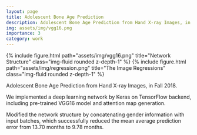 ```yaml
---
layout: page
title: Adolescent Bone Age Prediction
description: Adolescent Bone Age Prediction from Hand X-ray Images, in Fall 2018.
img: assets/img/vgg16.png
importance: 3
category: work
---
```


{% include figure.html path="assets/img/vgg16.png" title="Network Structure" class="img-fluid rounded z-depth-1" %}
{% include figure.html path="assets/img/regression.png" title="The Image Regressions" class="img-fluid rounded z-depth-1" %}

Adolescent Bone Age Prediction from Hand X-ray Images, in Fall 2018.

We implemented a deep learning network by Keras on TensorFlow backend, including pre-trained VGG16 model and attention map generation.

Modified the network structure by concatenating gender information with input batches, which successfully reduced the mean average prediction error from 13.70 months to 9.78 months.
